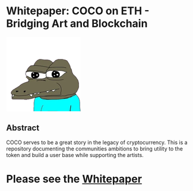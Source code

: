 # Whitepaper: COCO on ETH - Bridging Art and Blockchain

![COCO](./coco200x200.png)

## Abstract

COCO serves to be a great story in the legacy of cryptocurrency. This is a repository documenting the communities ambitions to bring utility to the token and build a user base while supporting the artists. 

# Please see the [Whitepaper](./whitepaper.md)


